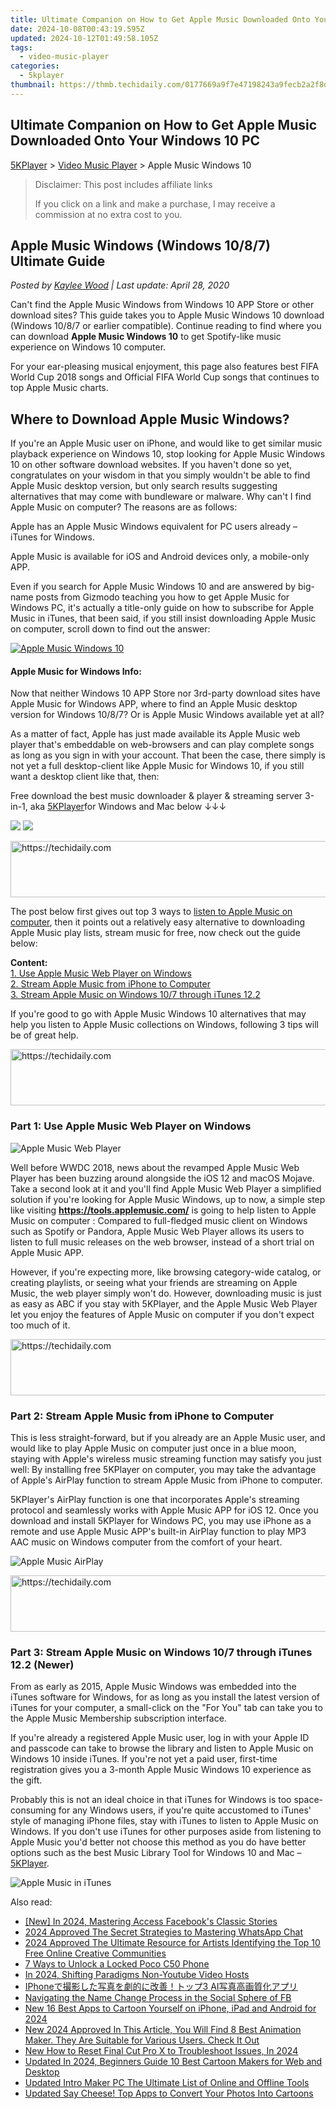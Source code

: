 ```yaml
---
title: Ultimate Companion on How to Get Apple Music Downloaded Onto Your Windows 10 PC
date: 2024-10-08T00:43:19.595Z
updated: 2024-10-12T01:49:58.105Z
tags:
  - video-music-player
categories:
  - 5kplayer
thumbnail: https://thmb.techidaily.com/0177669a9f7e47198243a9fecb2a2f8d7897c9576df374da55c9c20dfb4332d6.jpg
---
```


## Ultimate Companion on How to Get Apple Music Downloaded Onto Your Windows 10 PC

[5KPlayer](https://tools.techidaily.com/5kplayer/products/) \> [Video Music Player](https://tools.techidaily.com/5kplayer/video-music-player/) \> Apple Music Windows 10

>  Disclaimer: This post includes affiliate links
>
>  If you click on a link and make a purchase, I may receive a commission at no extra cost to you.
>

## Apple Music Windows (Windows 10/8/7) Ultimate Guide

 _Posted by [Kaylee Wood](https://www.quora.com/profile/Amanda-Hu-21) | Last update: April 28, 2020_

Can't find the Apple Music Windows from Windows 10 APP Store or other download sites? This guide takes you to Apple Music Windows 10 download (Windows 10/8/7 or earlier compatible). Continue reading to find where you can download **Apple Music Windows 10** to get Spotify-like music experience on Windows 10 computer.

For your ear-pleasing musical enjoyment, this page also features best FIFA World Cup 2018 songs and Official FIFA World Cup songs that continues to top Apple Music charts.

## Where to Download Apple Music Windows?

If you're an Apple Music user on iPhone, and would like to get similar music playback experience on Windows 10, stop looking for Apple Music Windows 10 on other software download websites. If you haven't done so yet, congratulates on your wisdom in that you simply wouldn't be able to find Apple Music desktop version, but only search results suggesting alternatives that may come with bundleware or malware. Why can't I find Apple Music on computer? The reasons are as follows:

Apple has an Apple Music Windows equivalent for PC users already – iTunes for Windows.

Apple Music is available for iOS and Android devices only, a mobile-only APP.

Even if you search for Apple Music Windows 10 and are answered by big-name posts from Gizmodo teaching you how to get Apple Music for Windows PC, it's actually a title-only guide on how to subscribe for Apple Music in iTunes, that been said, if you still insist downloading Apple Music on computer, scroll down to find out the answer:

[![Apple Music Windows 10](https://www.5kplayer.com/video-music-player/img/apple-music-windows.png)](https://tools.techidaily.com/5kplayer/products/)

#### **Apple Music for Windows Info**:

Now that neither Windows 10 APP Store nor 3rd-party download sites have Apple Music for Windows APP, where to find an Apple Music desktop version for Windows 10/8/7? Or is Apple Music Windows available yet at all? 

As a matter of fact, Apple has just made available its Apple Music web player that's embeddable on web-browsers and can play complete songs as long as you sign in with your account. That been the case, there simply is not yet a full desktop-client like Apple Music for Windows 10, if you still want a desktop client like that, then:

Free download the best music downloader & player & streaming server 3-in-1, aka [5KPlayer](https://tools.techidaily.com/5kplayer/products/)for Windows and Mac below ↓↓↓

[![](https://www.5kplayer.com/video-music-player/../button/freedownwhitewin.png)](https://tools.techidaily.com/5kplayer/products/) [![](https://www.5kplayer.com/video-music-player/../button/freedownbackmac.png)](https://tools.techidaily.com/5kplayer/products/) 

<!-- affiliate ads begin -->
<a href="https://appsumo.8odi.net/c/5597632/2123727/7443" target="_top" id="2123727">
  <img src="//a.impactradius-go.com/display-ad/7443-2123727" border="0" alt="https://techidaily.com" width="728" height="90"/>
</a>
<img height="0" width="0" src="https://appsumo.8odi.net/i/5597632/2123727/7443" style="position:absolute;visibility:hidden;" border="0" />
<!-- affiliate ads end -->

The post below first gives out top 3 ways to [listen to Apple Music on computer](https://tools.techidaily.com/5kplayer/airplay/), then it points out a relatively easy alternative to downloading Apple Music play lists, stream music for free, now check out the guide below:

**Content:**  
[1\. Use Apple Music Web Player on Windows](https://tools.techidaily.com/5kplayer/video-music-player/)  
[2\. Stream Apple Music from iPhone to Computer](https://tools.techidaily.com/5kplayer/video-music-player/)   
[3\. Stream Apple Music on Windows 10/7 through iTunes 12.2](https://tools.techidaily.com/5kplayer/video-music-player/)

If you're good to go with Apple Music Windows 10 alternatives that may help you listen to Apple Music collections on Windows, following 3 tips will be of great help.

<!-- affiliate ads begin -->
<a href="https://ephamedtechinc.pxf.io/c/5597632/2136621/26400" target="_top" id="2136621">
  <img src="//a.impactradius-go.com/display-ad/26400-2136621" border="0" alt="https://techidaily.com" width="728" height="90"/>
</a>
<img height="0" width="0" src="https://ephamedtechinc.pxf.io/i/5597632/2136621/26400" style="position:absolute;visibility:hidden;" border="0" />
<!-- affiliate ads end -->

### Part 1: Use Apple Music Web Player on Windows

![Apple Music Web Player](https://www.5kplayer.com/video-music-player/img/apple-music-web-player.jpg) 

Well before WWDC 2018, news about the revamped Apple Music Web Player has been buzzing around alongside the iOS 12 and macOS Mojave. Take a second look at it and you'll find Apple Music Web Player a simplified solution if you're looking for Apple Music Windows, up to now, a simple step like visiting **https://tools.applemusic.com/** is going to help listen to Apple Music on computer : Compared to full-fledged music client on Windows such as Spotify or Pandora, Apple Music Web Player allows its users to listen to full music releases on the web browser, instead of a short trial on Apple Music APP. 

However, if you're expecting more, like browsing category-wide catalog, or creating playlists, or seeing what your friends are streaming on Apple Music, the web player simply won't do. However, downloading music is just as easy as ABC if you stay with 5KPlayer, and the Apple Music Web Player let you enjoy the features of Apple Music on computer if you don't expect too much of it. 

<!-- affiliate ads begin -->
<a href="https://appsumo.8odi.net/c/5597632/2151884/7443" target="_top" id="2151884">
  <img src="//a.impactradius-go.com/display-ad/7443-2151884" border="0" alt="https://techidaily.com" width="728" height="90"/>
</a>
<img height="0" width="0" src="https://appsumo.8odi.net/i/5597632/2151884/7443" style="position:absolute;visibility:hidden;" border="0" />
<!-- affiliate ads end -->

### Part 2: Stream Apple Music from iPhone to Computer

This is less straight-forward, but if you already are an Apple Music user, and would like to play Apple Music on computer just once in a blue moon, staying with Apple's wireless music streaming function may satisfy you just well: By installing free 5KPlayer on computer, you may take the advantage of Apple's AirPlay function to stream Apple Music from iPhone to computer.

5KPlayer's AirPlay function is one that incorporates Apple's streaming protocol and seamlessly works with Apple Music APP for iOS 12\. Once you download and install 5KPlayer for Windows PC, you may use iPhone as a remote and use Apple Music APP's built-in AirPlay function to play MP3 AAC music on Windows computer from the comfort of your heart. 

![Apple Music AirPlay](https://www.5kplayer.com/video-music-player/../airplay/img/music-streaming.png) 

<!-- affiliate ads begin -->
<a href="https://aligracehair.sjv.io/c/5597632/1880944/19272" target="_top" id="1880944">
  <img src="//a.impactradius-go.com/display-ad/19272-1880944" border="0" alt="https://techidaily.com" width="728" height="90"/>
</a>
<img height="0" width="0" src="https://aligracehair.sjv.io/i/5597632/1880944/19272" style="position:absolute;visibility:hidden;" border="0" />
<!-- affiliate ads end -->

### Part 3: Stream Apple Music on Windows 10/7 through iTunes 12.2 (Newer)

From as early as 2015, Apple Music Windows was embedded into the iTunes software for Windows, for as long as you install the latest version of iTunes for your computer, a small-click on the "For You" tab can take you to the Apple Music Membership subscription interface. 

If you're already a registered Apple Music user, log in with your Apple ID and passcode can take to browse the library and listen to Apple Music on Windows 10 inside iTunes. If you're not yet a paid user, first-time registration gives you a 3-month Apple Music Windows 10 experience as the gift. 

Probably this is not an ideal choice in that iTunes for Windows is too space-consuming for any Windows users, if you're quite accustomed to iTunes' style of managing iPhone files, stay with iTunes to listen to Apple Music on Windows. If you don't use iTunes for other purposes aside from listening to Apple Music you'd better not choose this method as you do have better options such as the best Music Library Tool for Windows 10 and Mac – [5KPlayer](https://tools.techidaily.com/5kplayer/products/).

![Apple Music in iTunes](https://www.5kplayer.com/video-music-player/img/apple-music-in-itunes.jpg)

<ins class="adsbygoogle"
     style="display:block"
     data-ad-format="autorelaxed"
     data-ad-client="ca-pub-7571918770474297"
     data-ad-slot="1223367746"></ins>

<ins class="adsbygoogle"
     style="display:block"
     data-ad-client="ca-pub-7571918770474297"
     data-ad-slot="8358498916"
     data-ad-format="auto"
     data-full-width-responsive="true"></ins>

<span class="atpl-alsoreadstyle">Also read:</span>
<div><ul>
<li><a href="https://facebook-video-content.techidaily.com/new-in-2024-mastering-access-facebooks-classic-stories/"><u>[New] In 2024, Mastering Access Facebook's Classic Stories</u></a></li>
<li><a href="https://article-helps.techidaily.com/2024-approved-the-secret-strategies-to-mastering-whatsapp-chat/"><u>2024 Approved The Secret Strategies to Mastering WhatsApp Chat</u></a></li>
<li><a href="https://youtube-help.techidaily.com/2024-approved-the-ultimate-resource-for-artists-identifying-the-top-10-free-online-creative-communities/"><u>2024 Approved The Ultimate Resource for Artists Identifying the Top 10 Free Online Creative Communities</u></a></li>
<li><a href="https://easy-unlock-android.techidaily.com/7-ways-to-unlock-a-locked-poco-c50-phone-by-drfone-android/"><u>7 Ways to Unlock a Locked Poco C50 Phone</u></a></li>
<li><a href="https://youtube-help.techidaily.com/in-2024-shifting-paradigms-non-youtube-video-hosts/"><u>In 2024, Shifting Paradigms Non-Youtube Video Hosts</u></a></li>
<li><a href="https://discover-amazing.techidaily.com/iphone3-ai/"><u>IPhoneで撮影した写真を劇的に改善！トップ3 AI写真高画質化アプリ</u></a></li>
<li><a href="https://facebook.techidaily.com/navigating-the-name-change-process-in-the-social-sphere-of-fb/"><u>Navigating the Name Change Process in the Social Sphere of FB</u></a></li>
<li><a href="https://video-ai-editor.techidaily.com/new-16-best-apps-to-cartoon-yourself-on-iphone-ipad-and-android-for-2024/"><u>New 16 Best Apps to Cartoon Yourself on iPhone, iPad and Android for 2024</u></a></li>
<li><a href="https://video-ai-editor.techidaily.com/new-2024-approved-in-this-article-you-will-find-8-best-animation-maker-they-are-suitable-for-various-users-check-it-out/"><u>New 2024 Approved In This Article, You Will Find 8 Best Animation Maker. They Are Suitable for Various Users. Check It Out</u></a></li>
<li><a href="https://video-ai-editor.techidaily.com/new-how-to-reset-final-cut-pro-x-to-troubleshoot-issues-in-2024/"><u>New How to Reset Final Cut Pro X to Troubleshoot Issues, In 2024</u></a></li>
<li><a href="https://video-ai-editor.techidaily.com/updated-in-2024-beginners-guide-10-best-cartoon-makers-for-web-and-desktop/"><u>Updated In 2024, Beginners Guide 10 Best Cartoon Makers for Web and Desktop</u></a></li>
<li><a href="https://video-ai-editor.techidaily.com/updated-intro-maker-pc-the-ultimate-list-of-online-and-offline-tools/"><u>Updated Intro Maker PC The Ultimate List of Online and Offline Tools</u></a></li>
<li><a href="https://video-ai-editor.techidaily.com/updated-say-cheese-top-apps-to-convert-your-photos-into-cartoons/"><u>Updated Say Cheese! Top Apps to Convert Your Photos Into Cartoons</u></a></li>
</ul></div>


